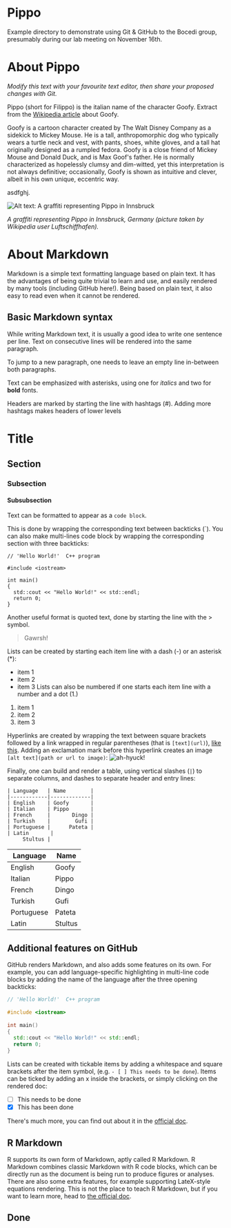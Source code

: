 # Pippo
Example directory to demonstrate using Git &amp; GitHub to the Bocedi group, presumably during our lab meeting on November 16th.

# About Pippo
*Modify this text with your favourite text editor, then share your proposed changes with Git.*

Pippo (short for Filippo) is the italian name of the character Goofy. 
Extract from the [Wikipedia article](https://en.wikipedia.org/wiki/Goofy) about Goofy.

Goofy is a cartoon character created by The Walt Disney Company as a sidekick to Mickey Mouse. 
He is a tall, anthropomorphic dog who typically wears a turtle neck and vest, with pants, shoes, white gloves, and a tall hat originally designed as a rumpled fedora. 
Goofy is a close friend of Mickey Mouse and Donald Duck, and is Max Goof's father. 
He is normally characterized as hopelessly clumsy and dim-witted, yet this interpretation is not always definitive; occasionally, Goofy is shown as intuitive and clever, albeit in his own unique, eccentric way.


asdfghj.


![Alt text: A graffiti representing Pippo in Innsbruck](https://upload.wikimedia.org/wikipedia/commons/thumb/1/13/Graffiti_Karmelitergasse_Innsbruck_01.jpg/800px-Graffiti_Karmelitergasse_Innsbruck_01.jpg?20220801222727)

*A graffiti representing Pippo in Innsbruck, Germany (picture taken by Wikipedia user Luftschiffhafen).*

# About Markdown

Markdown is a simple text formatting language based on plain text.
It has the advantages of being quite trivial to learn and use, and easily rendered by many tools (including GitHub here!).
Being based on plain text, it also easy to read even when it cannot be rendered. 

## Basic Markdown syntax

While writing Markdown text, it is usually a good idea to write one sentence per line.
Text on consecutive lines will be rendered into the same paragraph.

To jump to a new paragraph, one needs to leave an empty line in-between both paragraphs.

Text can be emphasized with asterisks, using one for *italics* and two for **bold** fonts. 

Headers are marked by starting the line with hashtags (#). Adding more hashtags makes headers of lower levels

# Title
## Section
### Subsection
#### Subsubsection

Text can be formatted to appear as a `code block`.

This is done by wrapping the corresponding text between backticks (`). You can also make multi-lines code block by wrapping the corresponding section with three backticks:
```
// 'Hello World!'  C++ program 
 
#include <iostream>
 
int main()
{
  std::cout << "Hello World!" << std::endl;
  return 0;
}
```

Another useful format is quoted text, done by starting the line with the > symbol.
> Gawrsh!

Lists can be created by starting each item line with a dash (-) or an asterisk (*):
- item 1
- item 2
- item 3
Lists can also be numbered if one starts each item line with a number and a dot (1.)
1. item 1
2. item 2
3. item 3

Hyperlinks are created by wrapping the text between square brackets followed by a link wrapped in regular parentheses (that is `[text](url)`),  [like this](https://www.youtube.com/watch?v=dQw4w9WgXcQ).
Adding an exclamation mark before this hyperlink creates an image `[alt text](path or url to image)`:
![ah-hyuck!](https://upload.wikimedia.org/wikipedia/en/5/50/Goofy_Duckipedia.png)

Finally, one can build and render a table, using vertical slashes (`|`) to separate columns, and dashes to separate header and entry lines:

```
| Language   | Name        |
|------------|-------------|
| English    | Goofy       |
| Italian    | Pippo       |
| French     |       Dingo |
| Turkish    |        Gufi |
| Portuguese |      Pateta |
| Latin       |
     Stultus |
```

| Language   | Name        |
|------------|-------------|
| English    | Goofy       |
| Italian    | Pippo       |
| French     |       Dingo |
| Turkish    |        Gufi |
| Portuguese |      Pateta |
| Latin      |     Stultus |



## Additional features on GitHub

GitHub renders Markdown, and also adds some features on its own.
For example, you can add language-specific highlighting in multi-line code blocks by adding the name of the language after the three opening backticks:

```cpp
// 'Hello World!'  C++ program 
 
#include <iostream>
 
int main()
{
  std::cout << "Hello World!" << std::endl;
  return 0;
}
```

Lists can be created with tickable items by adding a whitespace and square brackets after the item symbol, (e.g. `- [ ] This needs to be done`). Items can be ticked by adding an x inside the brackets, or simply clicking on the rendered doc:
- [ ] This needs to be done
- [x] This has been done
      
There's much more, you can find out about it in the [official doc](https://docs.github.com/en/get-started/writing-on-github/getting-started-with-writing-and-formatting-on-github/basic-writing-and-formatting-syntax).

## R Markdown

R supports its own form of Markdown, aptly called R Markdown.
R Markdown combines classic Markdown with R code blocks, which can be directly run as the document is being run to produce figures or analyses.
There are also some extra features, for example supporting LateX-style equations rendering.
This is not the place to teach R Markdown, but if you want to learn more, head to [the official doc](https://rmarkdown.rstudio.com/).

## Done
